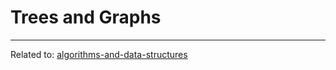 # Trees and Graphs

<hr>

Related to: [algorithms-and-data-structures](algorithms-and-data-structures)

